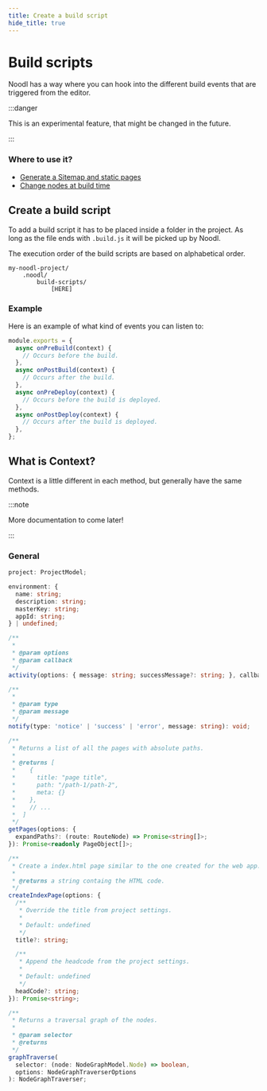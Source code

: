 ```yaml
---
title: Create a build script
hide_title: true
---
```


<head>
  <meta name="robots" content="noindex,nofollow,noarchive" />
</head>

# Build scripts

Noodl has a way where you can hook into the different build events that
are triggered from the editor.

:::danger

This is an experimental feature, that might be changed in the future.

:::

### Where to use it?

- [Generate a Sitemap and static pages](/javascript/extending/build-script/sitemap-and-seo)
- [Change nodes at build time](/javascript/extending/build-script/change-nodes-at-build-time)

## Create a build script

To add a build script it has to be placed inside a folder in the project.
As long as the file ends with `.build.js` it will be picked up by Noodl.

The execution order of the build scripts are based on alphabetical order.

```
my-noodl-project/
    .noodl/
        build-scripts/
            [HERE]
```

### Example

Here is an example of what kind of events you can listen to:

```js
module.exports = {
  async onPreBuild(context) {
    // Occurs before the build.
  },
  async onPostBuild(context) {
    // Occurs after the build.
  },
  async onPreDeploy(context) {
    // Occurs before the build is deployed.
  },
  async onPostDeploy(context) {
    // Occurs after the build is deployed.
  },
};
```

## What is Context?

Context is a little different in each method,
but generally have the same methods.

:::note

More documentation to come later!

:::

### General

```ts
project: ProjectModel;

environment: {
  name: string;
  description: string;
  masterKey: string;
  appId: string;
} | undefined;

/**
 *
 * @param options
 * @param callback
 */
activity(options: { message: string; successMessage?: string; }, callback: () => Promise<void>): Promise<void>;

/**
 *
 * @param type
 * @param message
 */
notify(type: 'notice' | 'success' | 'error', message: string): void;

/**
 * Returns a list of all the pages with absolute paths.
 *
 * @returns [
 *    {
 *      title: "page title",
 *      path: "/path-1/path-2",
 *      meta: {}
 *    },
 *    // ...
 *  ]
 */
getPages(options: {
  expandPaths?: (route: RouteNode) => Promise<string[]>;
}): Promise<readonly PageObject[]>;

/**
 * Create a index.html page similar to the one created for the web app.
 *
 * @returns a string containg the HTML code.
 */
createIndexPage(options: {
  /**
   * Override the title from project settings.
   *
   * Default: undefined
   */
  title?: string;

  /**
   * Append the headcode from the project settings.
   *
   * Default: undefined
   */
  headCode?: string;
}): Promise<string>;

/**
 * Returns a traversal graph of the nodes.
 *
 * @param selector
 * @returns
 */
graphTraverse(
  selector: (node: NodeGraphModel.Node) => boolean,
  options: NodeGraphTraverserOptions
): NodeGraphTraverser;
```
